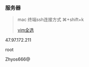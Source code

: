 ### 服务器

> mac 终端ssh连接方式 ⌘+shift+k
>
> [vim全选](https://blog.csdn.net/csh159/article/details/7533872)

47.97.172.211

root

Zhyos666@




